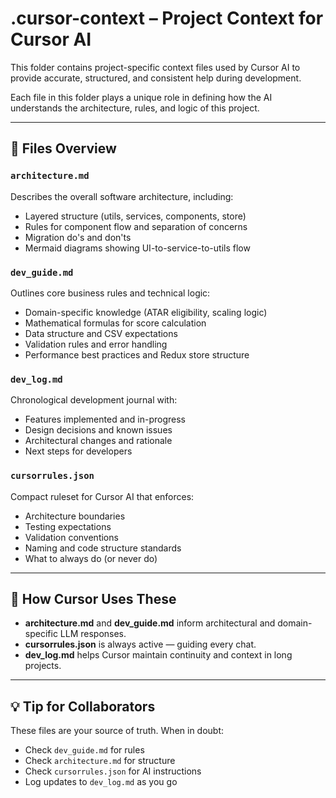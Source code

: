 # .cursor-context – Project Context for Cursor AI

This folder contains project-specific context files used by Cursor AI to provide accurate, structured, and consistent help during development.

Each file in this folder plays a unique role in defining how the AI understands the architecture, rules, and logic of this project.

---

## 📁 Files Overview

### `architecture.md`
Describes the overall software architecture, including:
- Layered structure (utils, services, components, store)
- Rules for component flow and separation of concerns
- Migration do's and don'ts
- Mermaid diagrams showing UI-to-service-to-utils flow

### `dev_guide.md`
Outlines core business rules and technical logic:
- Domain-specific knowledge (ATAR eligibility, scaling logic)
- Mathematical formulas for score calculation
- Data structure and CSV expectations
- Validation rules and error handling
- Performance best practices and Redux store structure

### `dev_log.md`
Chronological development journal with:
- Features implemented and in-progress
- Design decisions and known issues
- Architectural changes and rationale
- Next steps for developers

### `cursorrules.json`
Compact ruleset for Cursor AI that enforces:
- Architecture boundaries
- Testing expectations
- Validation conventions
- Naming and code structure standards
- What to always do (or never do)

---

## 🧠 How Cursor Uses These

- **architecture.md** and **dev_guide.md** inform architectural and domain-specific LLM responses.
- **cursorrules.json** is always active — guiding every chat.
- **dev_log.md** helps Cursor maintain continuity and context in long projects.

---

## 💡 Tip for Collaborators

These files are your source of truth. When in doubt:
- Check `dev_guide.md` for rules
- Check `architecture.md` for structure
- Check `cursorrules.json` for AI instructions
- Log updates to `dev_log.md` as you go

